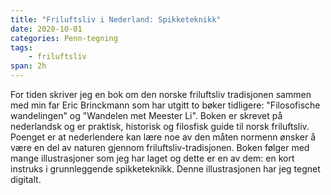 ```yaml
---
title: "Friluftsliv i Nederland: Spikketeknikk"
date: 2020-10-01
categories: Penn-tegning
tags: 
    - friluftsliv
span: 2h
---
```

For tiden skriver jeg en bok om den norske friluftsliv tradisjonen sammen med min far Eric Brinckmann som har utgitt to bøker tidligere: "Filosofische wandelingen" og "Wandelen met Meester Li". Boken er skrevet på nederlandsk og er praktisk, historisk og filosfisk guide til norsk friluftsliv. Poenget er at nederlendere kan lære noe av den måten normenn ønsker å være en del av naturen gjennom friluftsliv-tradisjonen. 
Boken følger med mange illustrasjoner som jeg har laget og dette er en av dem: en kort instruks i grunnleggende spikketeknikk. Denne illustrasjonen har jeg tegnet digitalt.
